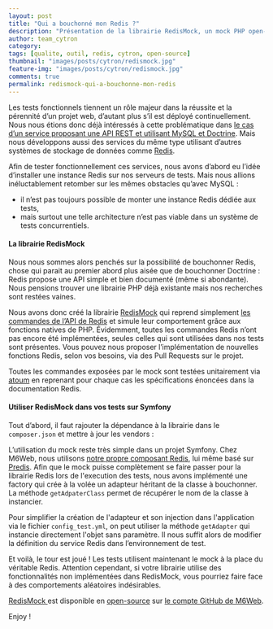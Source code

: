 ```yaml
---
layout: post
title: "Qui a bouchonné mon Redis ?"
description: "Présentation de la librairie RedisMock, un mock PHP open-source de Redis à utiliser dans vos tests fonctionnels."
author: team_cytron
category:
tags: [qualite, outil, redis, cytron, open-source]
thumbnail: "images/posts/cytron/redismock.jpg"
feature-img: "images/posts/cytron/redismock.jpg"
comments: true
permalink: redismock-qui-a-bouchonne-mon-redis
---
```


Les tests fonctionnels tiennent un rôle majeur dans la réussite et la pérennité d’un projet web, d’autant plus s’il est déployé continuellement. Nous nous étions donc déjà intéressés à cette problématique dans [le cas d’un service proposant une API REST et utilisant MySQL et Doctrine](/2013/10/tester-fonctionnellement-une-api-rest-symfony-doctrine-atoum). Mais nous développons aussi des services du même type utilisant d’autres systèmes de stockage de données comme [Redis](https://redis.io/).

Afin de tester fonctionnellement ces services, nous avons d’abord eu l’idée d’installer une instance Redis sur nos serveurs de tests. Mais nous allions inéluctablement retomber sur les mêmes obstacles qu’avec MySQL :

- il n’est pas toujours possible de monter une instance Redis dédiée aux tests,
- mais surtout une telle architecture n’est pas viable dans un système de tests concurrentiels.

#### La librairie RedisMock

Nous nous sommes alors penchés sur la possibilité de bouchonner Redis, chose qui parait au premier abord plus aisée que de bouchonner Doctrine : Redis propose une API simple et bien documenté (même si abondante). Nous pensions trouver une librairie PHP déjà existante mais nos recherches sont restées vaines.

Nous avons donc créé la librairie [RedisMock](https://github.com/BedrockStreaming/RedisMock) qui reprend simplement [les commandes de l’API de Redis](https://redis.io/commands) et simule leur comportement grâce aux fonctions natives de PHP. Évidemment, toutes les commandes Redis n’ont pas encore été implémentées, seules celles qui sont utilisées dans nos tests sont présentes. Vous pouvez nous proposer l’implémentation de nouvelles fonctions Redis, selon vos besoins, via des Pull Requests sur le projet.

Toutes les commandes exposées par le mock sont testées unitairement via [atoum](https://www.atoum.org/) en reprenant pour chaque cas les spécifications énoncées dans la documentation Redis.

#### Utiliser RedisMock dans vos tests sur Symfony

Tout d’abord, il faut rajouter la dépendance à la librairie dans le `composer.json` et mettre à jour les vendors :

<script src="https://gist.github.com/fdubost/7893309.js"></script>

L’utilisation du mock reste très simple dans un projet Symfony. Chez M6Web, nous utilisons [notre propre composant Redis](https://github.com/BedrockStreaming/Redis), lui même basé sur [Predis](https://github.com/nrk/predis). Afin que le mock puisse complètement se faire passer pour la librairie Redis lors de l'execution des tests, nous avons implémenté une factory qui crée à la volée un adapteur héritant de la classe à bouchonner. La méthode `getAdpaterClass` permet de récupérer le nom de la classe à instancier.

<script src="https://gist.github.com/fdubost/8025392.js"></script>

Pour simplifier la création de l'adapteur et son injection dans l'application via le fichier `config_test.yml`, on peut utiliser la méthode `getAdapter` qui instancie directement l'objet sans paramètre. Il nous suffit alors de modifier la définition du service Redis dans l’environnement de test.

<script src="https://gist.github.com/fdubost/8025640.js"></script>

Et voilà, le tour est joué ! Les tests utilisent maintenant le mock à la place du véritable Redis. Attention cependant, si votre librairie utilise des fonctionnalités non implémentées dans RedisMock, vous pourriez faire face à des comportements aléatoires indésirables.

[RedisMock ](https://github.com/BedrockStreaming/RedisMock) est disponible en [open-source](https://tom.preston-werner.com/2011/11/22/open-source-everything.html) sur [le compte GitHub de M6Web](https://github.com/BedrockStreaming).

Enjoy !
